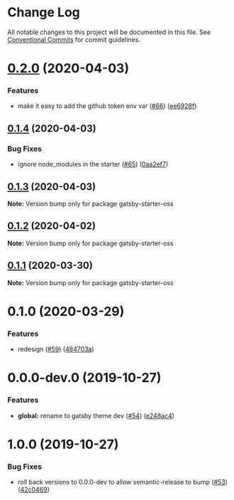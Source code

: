 # Change Log

All notable changes to this project will be documented in this file.
See [Conventional Commits](https://conventionalcommits.org) for commit guidelines.

# [0.2.0](https://github.com/robinmetral/gatsby-theme-oss/compare/gatsby-starter-oss@0.1.4...gatsby-starter-oss@0.2.0) (2020-04-03)


### Features

* make it easy to add the github token env var ([#66](https://github.com/robinmetral/gatsby-theme-oss/issues/66)) ([ee6928f](https://github.com/robinmetral/gatsby-theme-oss/commit/ee6928f989b62aa7b5ba68190d75bd5104025def))





## [0.1.4](https://github.com/robinmetral/gatsby-theme-oss/compare/gatsby-starter-oss@0.1.3...gatsby-starter-oss@0.1.4) (2020-04-03)


### Bug Fixes

* ignore node_modules in the starter ([#65](https://github.com/robinmetral/gatsby-theme-oss/issues/65)) ([0aa2ef7](https://github.com/robinmetral/gatsby-theme-oss/commit/0aa2ef77361015a6b958788a91f00f9293d1a13f))





## [0.1.3](https://github.com/robinmetral/gatsby-theme-oss/compare/gatsby-starter-oss@0.1.2...gatsby-starter-oss@0.1.3) (2020-04-03)

**Note:** Version bump only for package gatsby-starter-oss





## [0.1.2](https://github.com/robinmetral/gatsby-theme-oss/compare/gatsby-starter-oss@0.1.1...gatsby-starter-oss@0.1.2) (2020-04-02)

**Note:** Version bump only for package gatsby-starter-oss





## [0.1.1](https://github.com/robinmetral/gatsby-theme-oss/compare/gatsby-starter-oss@0.1.0...gatsby-starter-oss@0.1.1) (2020-03-30)

**Note:** Version bump only for package gatsby-starter-oss





# 0.1.0 (2020-03-29)


### Features

* redesign ([#59](https://github.com/robinmetral/gatsby-theme-oss/issues/59)) ([484703a](https://github.com/robinmetral/gatsby-theme-oss/commit/484703afa5213792809f78ada153f8e0093d9213))





# 0.0.0-dev.0 (2019-10-27)

### Features

- **global:** rename to gatsby theme dev ([#54](https://github.com/robinmetral/gatsby-theme-oss/issues/54)) ([e248ac4](https://github.com/robinmetral/gatsby-theme-oss/commit/e248ac46140fb5a465c658c5ed7b48870d8d2b9f))

# 1.0.0 (2019-10-27)

### Bug Fixes

- roll back versions to 0.0.0-dev to allow semantic-release to bump ([#53](https://github.com/robinmetral/gatsby-theme-oss/issues/53)) ([42c0469](https://github.com/robinmetral/gatsby-theme-oss/commit/42c0469e620f716c719d69609a1f771ef66ffc9e))

